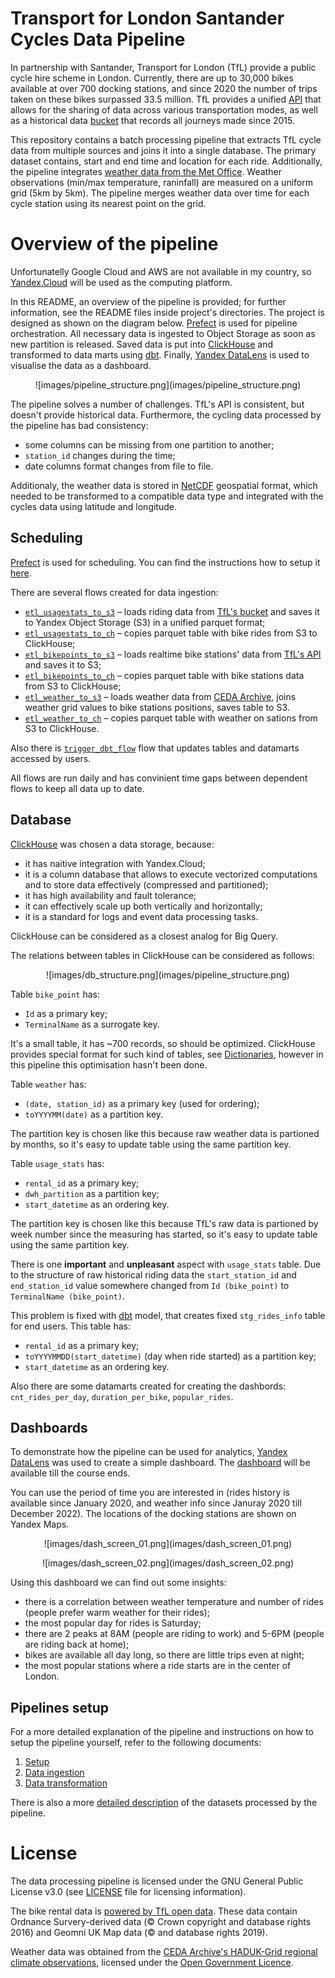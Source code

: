 # Transport for London Santander Cycles Data Pipeline

In partnership with Santander, Transport for London (TfL) provide a public cycle hire scheme in London. Currently, there are up to 30,000 bikes available at over 700 docking stations, and since 2020 the number of trips taken on these bikes surpassed 33.5 million. TfL provides a unified [API](https://api-portal.tfl.gov.uk/api-details) that allows for the sharing of data across various transportation modes, as well as a historical data [bucket](https://cycling.data.tfl.gov.uk/) that records all journeys made since 2015.

This repository contains a batch processing pipeline that extracts TfL cycle data from multiple sources and joins it into a single database. The primary dataset contains, start and end time and location for each ride. Additionally, the pipeline integrates [weather data from the Met Office](https://catalogue.ceda.ac.uk/uuid/4dc8450d889a491ebb20e724debe2dfb). Weather observations (min/max temperature, raninfall) are measured on a uniform grid (5km by 5km). The pipeline merges weather data over time for each cycle station using its nearest point on the grid.

# Overview of the pipeline

Unfortunatelly Google Cloud and AWS are not available in my country, so [Yandex.Cloud](https://cloud.yandex.ru/) will be used as the computing platform.

In this README, an overview of the pipeline is provided; for further information, see the README files inside project's directories. The project is designed as shown on the diagram below. [Prefect](https://www.prefect.io/) is used for pipeline orchestration. All necessary data is ingested to Object Storage as soon as new partition is released. Saved data is put into [ClickHouse](https://clickhouse.com/) and transformed to data marts using [dbt](https://www.getdbt.com/). Finally, [Yandex DataLens](https://datalens.yandex.ru/) is used to visualise the data as a dashboard.

<p align="center">
  ![images/pipeline_structure.png](images/pipeline_structure.png)
</p>

The pipeline solves a number of challenges. TfL's API is consistent, but doesn't provide historical data. Furthermore, the cycling data processed by the pipeline has bad consistency:
- some columns can be missing from one partition to another;
- `station_id` changes during the time;
- date columns format changes from file to file.

Additionaly, the weather data is stored in [NetCDF](https://www.unidata.ucar.edu/software/netcdf/) geospatial format, which needed to be transformed to a compatible data type and integrated with the cycles data using latitude and longitude.

## Scheduling

[Prefect](https://www.prefect.io/) is used for scheduling. You can find the instructions how to setup it [here](prefect/README.md).

There are several flows created for data ingestion:
- [`etl_usagestats_to_s3`](prefect/flows/etl_usagestats_to_s3.py) – loads riding data from [TfL's bucket](https://cycling.data.tfl.gov.uk/) and saves it to Yandex Object Storage (S3) in a unified parquet format;
- [`etl_usagestats_to_ch`](prefect/flows/etl_usagestats_to_ch.py) – copies parquet table with bike rides from S3 to ClickHouse;
- [`etl_bikepoints_to_s3`](prefect/flows/etl_bikepoints_to_s3.py) – loads realtime bike stations' data from [TfL's API](https://api-portal.tfl.gov.uk/api-details) and saves it to S3;
- [`etl_bikepoints_to_ch`](prefect/flows/etl_bikepoints_to_ch.py) – copies parquet table with bike stations data from S3 to ClickHouse;
- [`etl_weather_to_s3`](prefect/flows/etl_weather_to_s3.py) – loads weather data from [CEDA Archive](https://catalogue.ceda.ac.uk/uuid/aeb4ca481d634ec597831282c3baed32), joins weather grid values to bike stations positions, saves table to S3.
- [`etl_weather_to_ch`](prefect/flows/etl_weather_to_ch.py) – copies parquet table with weather on sations from S3 to ClickHouse.

Also there is [`trigger_dbt_flow`](prefect/flows/trigger_dbt_flow.py) flow that updates tables and datamarts accessed by users.

All flows are run daily and has convinient time gaps between dependent flows to keep all data up to date.

## Database

[ClickHouse](https://clickhouse.com/) was chosen a data storage, because:
- it has naitive integration with Yandex.Cloud;
- it is a column database that allows to execute vectorized computations and to store data effectively (compressed and partitioned);
- it has high availability and fault tolerance;
- it can effectively scale up both vertically and horizontally;
- it is a standard for logs and event data processing tasks.

ClickHouse can be considered as a closest analog for Big Query.

The relations between tables in ClickHouse can be considered as follows:

<p align="center">
  ![images/db_structure.png](images/pipeline_structure.png)
</p>

Table `bike_point` has:
- `Id` as a primary key;
- `TerminalName` as a surrogate key.

It's a small table, it has ~700 records, so should be optimized. ClickHouse provides special format for such kind of tables, see [Dictionaries](https://clickhouse.com/docs/en/sql-reference/dictionaries), however in this pipeline this optimisation hasn't been done.

Table `weather` has:
- `(date, station_id)` as a primary key (used for ordering);
- `toYYYYMM(date)` as a partition key.

The partition key is chosen like this because raw weather data is partioned by months, so it's easy to update table using the same partition key.

Table `usage_stats` has:
- `rental_id` as a primary key;
- `dwh_partition` as a partition key;
- `start_datetime` as an ordering key.

The partition key is chosen like this because TfL's raw data is partioned by week number since the measuring has started, so it's easy to update table using the same partition key.

There is one **important** and **unpleasant** aspect with `usage_stats` table. Due to the structure of raw historical riding data the `start_station_id` and `end_station_id` value somewhere changed from `Id (bike_point)` to `TerminalName (bike_point)`.

This problem is fixed with [dbt](https://www.getdbt.com/) model, that creates fixed `stg_rides_info` table for end users. This table has:
- `rental_id` as a primary key;
- `toYYYYMMDD(start_datetime)` (day when ride started) as a partition key;
- `start_datetime` as an ordering key.

Also there are some datamarts created for creating the dashbords: `cnt_rides_per_day`, `duration_per_bike`, `popular_rides`.

## Dashboards

To demonstrate how the pipeline can be used for analytics, [Yandex DataLens](https://datalens.yandex.ru/) was used to create a simple dashboard. The [dashboard](https://datalens.yandex/9nbvasahg09yz?state=ee835f90157) will be available till the course ends.

You can use the period of time you are interested in (rides history is available since January 2020, and weather info since Januray 2020 till December 2022). The locations of the docking stations are shown on Yandex Maps.

<p align="center">
  ![images/dash_screen_01.png](images/dash_screen_01.png)
</p>

<p align="center">
  ![images/dash_screen_02.png](images/dash_screen_02.png)
</p>

Using this dashboard we can find out some insights:
- there is a correlation between weather temperature and number of rides (people prefer warm weather for their rides);
- the most popular day for rides is Saturday;
- there are 2 peaks at 8AM (people are riding to work) and 5-6PM (people are riding back at home);
- bikes are available all day long, so there are little trips even at night;
- the most popular stations where a ride starts are in the center of London.

## Pipelines setup

For a more detailed explanation of the pipeline and instructions on how to setup the pipeline yourself, refer to the following documents:

1. [Setup](terraform/README.md)
2. [Data ingestion](prefect/README.md)
3. [Data transformation](dbt/README.md)

There is also a more [detailed description](datasets.md) of the datasets processed by the pipeline.

# License

The data processing pipeline is licensed under the GNU General Public License v3.0 (see [LICENSE](LICENSE) file for licensing information).

The bike rental data is [powered by TfL open data](https://tfl.gov.uk/corporate/terms-and-conditions/transport-data-service). These data contain Ordnance Survery-derived data (© Crown copyright and database rights 2016) and Geomni UK Map data (© and database rights 2019).

Weather data was obtained from the [CEDA Archive's HADUK-Grid regional climate observations](https://catalogue.ceda.ac.uk/uuid/4dc8450d889a491ebb20e724debe2dfb), licensed under the [Open Government Licence](https://www.nationalarchives.gov.uk/doc/open-government-licence/version/3/).